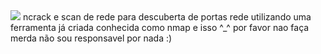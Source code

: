 <img src="https://www.expoknews.com/wp-content/uploads/2020/11/iartificial.gif"/>
ncrack e scan de rede para descuberta de portas
rede utilizando uma ferramenta já criada conhecida como
nmap e isso ^_^ por favor nao faça merda 
não sou responsavel por nada :) 

